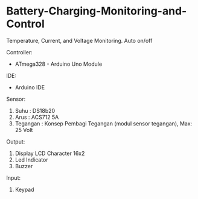 # Battery-Charging-Monitoring-and-Control
Temperature, Current, and Voltage Monitoring. Auto on/off

Controller:
- ATmega328 - Arduino Uno Module

IDE:
- Arduino IDE

Sensor:
1. Suhu     : DS18b20
2. Arus     : ACS712 5A
3. Tegangan : Konsep Pembagi Tegangan (modul sensor tegangan), Max: 25 Volt

Output:
1. Display LCD Character 16x2
2. Led Indicator
3. Buzzer

Input:
1. Keypad 



